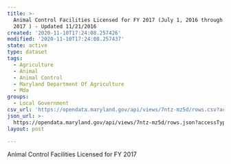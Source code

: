 ```yaml
---
title: >-
  Animal Control Facilities Licensed for FY 2017 (July 1, 2016 through June 30,
  2017 ) - Updated 11/21/2016
created: '2020-11-10T17:24:08.257426'
modified: '2020-11-10T17:24:08.257437'
state: active
type: dataset
tags:
  - Agriculture
  - Animal
  - Animal Control
  - Maryland Department Of Agriculture
  - Mda
groups:
  - Local Government
csv_url: 'https://opendata.maryland.gov/api/views/7ntz-mz5d/rows.csv?accessType=DOWNLOAD'
json_url: >-
  https://opendata.maryland.gov/api/views/7ntz-mz5d/rows.json?accessType=DOWNLOAD
layout: post

---
```

Animal Control Facilities Licensed for FY 2017
